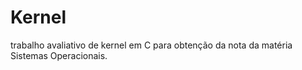 # Kernel
trabalho avaliativo de kernel em C para obtenção da nota da matéria Sistemas Operacionais.
